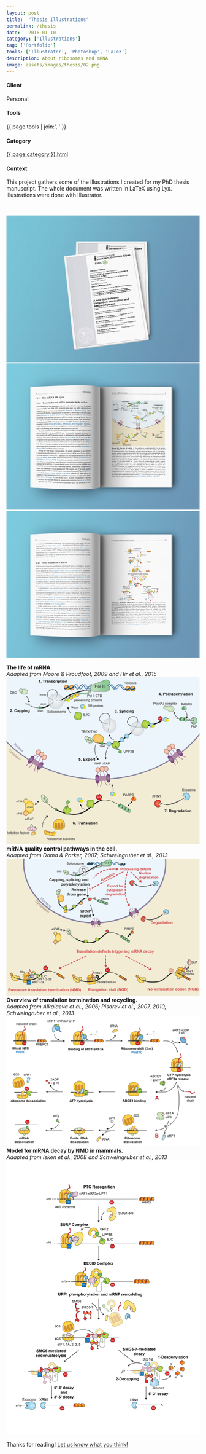 ```yaml
---
layout: post
title:  "Thesis Illustrations"
permalink: /thesis
date:   2016-01-10
category: ['Illustrations']
tag: ['Portfolio']
tools: ['Illustrator', 'Photoshop', 'LaTeX']
description: About ribosomes and mRNA
image: assets/images/thesis/02.png
---
```


<div class="row">
	<div class="4u 12u$(medium)">
		<h4>Client</h4>
		  <p>Personal</p>
    <h4>Tools</h4>
      <p>{{ page.tools | join:', ' }}</p>
    <h4>Category</h4>
    	<p><a href="{{ site.baseurl }}/category/{{ page.category }}" class="link">{{ page.category }}.html</a></p>
	</div>
	<div class="6u$ 12u$(small)">
		<h4>Context</h4>
		<p>This project gathers some of the illustrations I created for my PhD thesis manuscript. The whole document was written in LaTeX using Lyx. Illustrations were done with Illustrator.</p>
	</div>
</div>  
<br>

![01](assets/images/thesis/01.png)
![01](assets/images/thesis/02.png)
![01](assets/images/thesis/03.png)

<div class="box alt">
	<div class="row 50% uniform">
		<div class="6u"><span class="image fit"><b>The life of mRNA.</b><br><i>Adapted from Moore & Proudfoot, 2009 and Hir et al., 2015</i><img src="assets/images/thesis/05.png" alt="" /></span></div>
		<div class="6u$"><span class="image fit"><b>mRNA quality control pathways in the cell.</b><br><i>Adapted from Doma & Parker, 2007; Schweingruber et al., 2013</i><img src="assets/images/thesis/06.png" alt="" /></span></div>
		<!-- Break -->
    <div class="6u"><span class="image fit"><b>Overview of translation termination and recycling.</b><br><i>Adapted from Alkalaeva et al., 2006; Pisarev et al., 2007, 2010; Schweingruber et al., 2013</i><img src="assets/images/thesis/04.png" alt="" /></span></div>
		<div class="6u$"><span class="image fit"><b>Model for mRNA decay by NMD in mammals.</b><br><i>Adapted from Isken et al., 2008 and Schweingruber et al., 2013</i><img src="assets/images/thesis/07.png" alt="" /></span></div>
	</div>
</div>

Thanks for reading! [Let us know what you think!](contact/)
